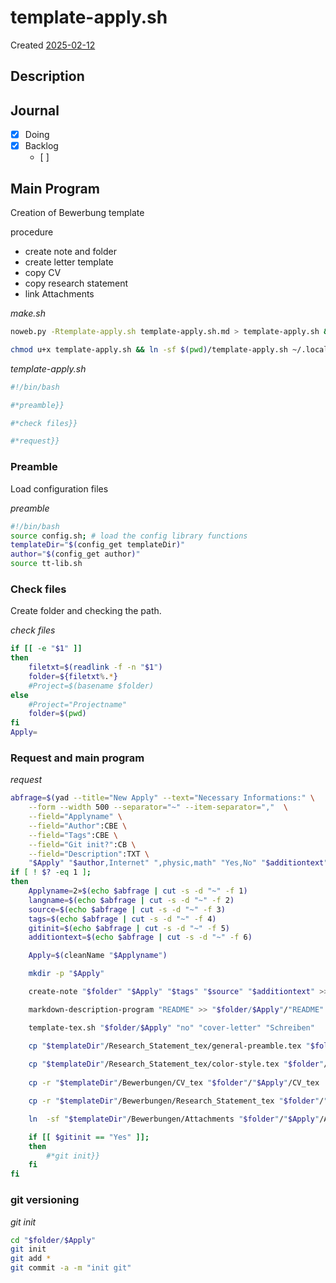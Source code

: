 # template-apply.sh
Created [2025-02-12]()


## Description

## Journal
 - [x] Doing
 - [x] Backlog
    - [ ] 
 
## Main Program


Creation of Bewerbung template

procedure
- create note and folder
- create letter template
- copy CV
- copy research statement
- link Attachments


*make.sh*
```bash
noweb.py -Rtemplate-apply.sh template-apply.sh.md > template-apply.sh && echo 'template-apply.sh' && date 
```


```bash
chmod u+x template-apply.sh && ln -sf $(pwd)/template-apply.sh ~/.local/bin/template-apply.sh && echo 'fertig'
 ```

*template-apply.sh*
```bash
#!/bin/bash

#*preamble}}

#*check files}}

#*request}}

```

### Preamble

Load configuration files

*preamble*
```bash
#!/bin/bash
source config.sh; # load the config library functions
templateDir="$(config_get templateDir)"
author="$(config_get author)"
source tt-lib.sh
```

### Check files

Create folder and checking the path.

*check files*
```bash
if [[ -e "$1" ]]
then
    filetxt=$(readlink -f -n "$1")
    folder=${filetxt%.*}
    #Project=$(basename $folder)
else
    #Project="Projectname"
    folder=$(pwd)
fi
Apply=
```

### Request and main program

*request*
```bash
abfrage=$(yad --title="New Apply" --text="Necessary Informations:" \
	--form --width 500 --separator="~" --item-separator=","  \
	--field="Applyname" \
	--field="Author":CBE \
	--field="Tags":CBE \
	--field="Git init?":CB \
	--field="Description":TXT \
	"$Apply" "$author,Internet" ",physic,math" "Yes,No" "$additiontext")
if [ ! $? -eq 1 ];
then
	Applyname=2»$(echo $abfrage | cut -s -d "~" -f 1)
	langname=$(echo $abfrage | cut -s -d "~" -f 2)
	source=$(echo $abfrage | cut -s -d "~" -f 3)
	tags=$(echo $abfrage | cut -s -d "~" -f 4)
	gitinit=$(echo $abfrage | cut -s -d "~" -f 5)
	additiontext=$(echo $abfrage | cut -s -d "~" -f 6)

    Apply=$(cleanName "$Applyname")

	mkdir -p "$Apply"

    create-note "$folder" "$Apply" "$tags" "$source" "$additiontext" >> "$folder"/"$Apply".md

    markdown-description-program "README" >> "$folder/$Apply"/"README".md

    template-tex.sh "$folder/$Apply" "no" "cover-letter" "Schreiben"

    cp "$templateDir"/Research_Statement_tex/general-preamble.tex "$folder"/"$Apply"/Research_Statement_tex/general-preamble.tex
    
    cp "$templateDir"/Research_Statement_tex/color-style.tex "$folder"/"$Apply"/Research_Statement_tex/color-style.tex
    
    cp -r "$templateDir"/Bewerbungen/CV_tex "$folder"/"$Apply"/CV_tex

    cp -r "$templateDir"/Bewerbungen/Research_Statement_tex "$folder"/"$Apply"/Research_Statement_tex

    ln  -sf "$templateDir"/Bewerbungen/Attachments "$folder"/"$Apply"/Attachments

    if [[ $gitinit == "Yes" ]];
	then
		#*git init}}
	fi
fi
```

### git versioning

*git init*
```bash
cd "$folder/$Apply"
git init
git add *
git commit -a -m "init git"
```



